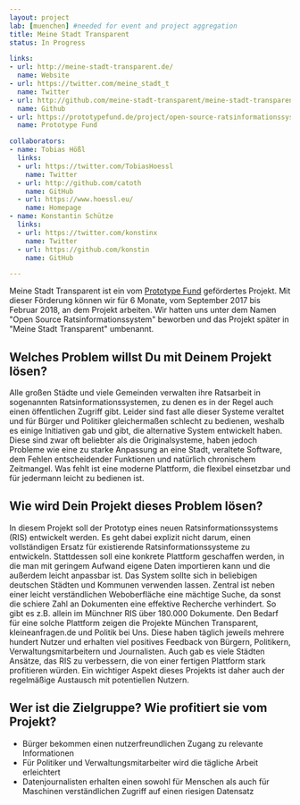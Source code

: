 ```yaml
---
layout: project
lab: [muenchen] #needed for event and project aggregation
title: Meine Stadt Transparent
status: In Progress

links:
- url: http://meine-stadt-transparent.de/
  name: Website
- url: https://twitter.com/meine_stadt_t
  name: Twitter
- url: http://github.com/meine-stadt-transparent/meine-stadt-transparent/
  name: Github
- url: https://prototypefund.de/project/open-source-ratsinformationssystem/
  name: Prototype Fund

collaborators:
- name: Tobias Hößl
  links:
  - url: https://twitter.com/TobiasHoessl
    name: Twitter
  - url: http://github.com/catoth
    name: GitHub
  - url: https://www.hoessl.eu/
    name: Homepage
- name: Konstantin Schütze
  links:
  - url: https://twitter.com/konstinx
    name: Twitter
  - url: https://github.com/konstin
    name: GitHub

---
```


Meine Stadt Transparent ist ein vom [Prototype Fund](https://prototypefund.de) gefördertes Projekt. Mit dieser Förderung können wir für 6 Monate, vom September 2017 bis Februar 2018, an dem Projekt arbeiten. Wir hatten uns unter dem Namen "Open Source Ratsinformationssystem" beworben und das Projekt später in "Meine Stadt Transparent" umbenannt.

## Welches Problem willst Du mit Deinem Projekt lösen?

Alle großen Städte und viele Gemeinden verwalten ihre Ratsarbeit in sogenannten Ratsinformationssystemen, zu denen es in der Regel auch einen öffentlichen Zugriff gibt. Leider sind fast alle dieser Systeme veraltet und für Bürger und Politiker gleichermaßen schlecht zu bedienen, weshalb es einige Initiativen gab und gibt, die alternative System entwickelt haben. Diese sind zwar oft beliebter als die Originalsysteme, haben jedoch Probleme wie eine zu starke Anpassung an eine Stadt, veraltete Software, dem Fehlen entscheidender Funktionen und natürlich chronischem Zeitmangel. Was fehlt ist eine moderne Plattform, die flexibel einsetzbar und für jedermann leicht zu bedienen ist.

## Wie wird Dein Projekt dieses Problem lösen?

In diesem Projekt soll der Prototyp eines neuen Ratsinformationssystems (RIS) entwickelt werden. Es geht dabei explizit nicht darum, einen vollständigen Ersatz für existierende Ratsinformationssysteme zu entwickeln. Stattdessen soll eine konkrete Plattform geschaffen werden, in die man mit geringem Aufwand eigene Daten importieren kann und die außerdem leicht anpassbar ist. Das System sollte sich in beliebigen deutschen Städten und Kommunen verwenden lassen. Zentral ist neben einer leicht verständlichen Weboberfläche eine mächtige Suche, da sonst die schiere Zahl an Dokumenten eine effektive Recherche verhindert. So gibt es z.B. allein im Münchner RIS über 180.000 Dokumente.
Den Bedarf für eine solche Plattform zeigen die Projekte München Transparent, kleineanfragen.de und Politik bei Uns. Diese haben täglich jeweils mehrere hundert Nutzer und erhalten viel positives Feedback von Bürgern, Politikern, Verwaltungsmitarbeitern und Journalisten. Auch gab es viele Städten Ansätze, das RIS zu verbessern, die von einer fertigen Plattform stark profitieren würden. Ein wichtiger Aspekt dieses Projekts ist daher auch der regelmäßige Austausch mit potentiellen Nutzern.

## Wer ist die Zielgruppe? Wie profitiert sie vom Projekt?

 - Bürger bekommen einen nutzerfreundlichen Zugang zu relevante Informationen
 - Für Politiker und Verwaltungsmitarbeiter wird die tägliche Arbeit erleichtert
 - Datenjournalisten erhalten einen sowohl für Menschen als auch für Maschinen verständlichen Zugriff auf einen riesigen Datensatz
